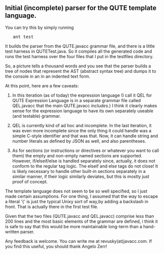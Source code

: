 ## Initial (incomplete) parser for the QUTE template language.

You can try this by simply running 
<pre>
   ant test
</pre>

It builds the parser from the QUTE.javacc grammar file, and there is a little
test harness in QUTETest.java. So it compiles all the generated code and 
runs the test harness over the four files that I put in the testfiles directory.

So, a picture tells a thousand words and you see that the parser builds
a tree of nodes that represent the AST (abstract syntax tree) and dumps it to the 
console in an in an indented text form.

At this point, here are a few caveats:

1. In this iteration (as of today) the expression language (I call it QEL for QUTE 
Expression Language is in a separate grammar file called QEL.javacc that the main QUTE.javacc *includes*.) I 
think it clearly makes sense for the expression language to have its own separately 
useable (and testable) grammar.

2. QEL is currently kind of ad hoc and incomplete. In the last iteration, it was
even more incomplete since the only thing it could handle was a simple C-style 
identifier and that was that. Now, it can handle string and number literals as 
defined by JSON as well, and also parentheses.

3. As for sections (or instructions or directives or whatever you want to call them) the 
empty and non-empty named sections are supported. However, if/elseif/else is handled separately since, actually, it does not conform to the regular tag logic. The elseif and else tags do not close! It is likely necessary to handle other built-in sections separately in a similar manner, if their logic similarly deviates, but this is mostly just proof of concept.

The template language does not seem to be so well specified, so I just made certain assumptions.
For one thing, I assumed that the way to escape a literal '{' is just the typical Unixy sort of way,by adding a backslash in front. That is actually there in the first test file.

Given that the two files (QUTE.javacc and QEL.javacc) comprise less than 200 lines
and the most basic elements of the grammar are defined, i think it is safe to say that this would be more maintainable long-term than a hand-written
parser.

Any feedback is welcome. You can write me at revusky(at)javacc.com. If you find this useful, 
you should thank Angelo Zerr!